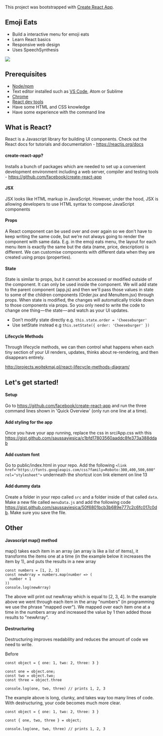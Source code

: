 This project was bootstrapped with [Create React App](https://github.com/facebookincubator/create-react-app).

## Emoji Eats

- Build a interactive menu for emoji eats
- Learn React basics
- Responsive web design
- Uses SpeechSynthesis

![](https://i.imgur.com/jI7hsWb.png)

## Prerequisites

- [Node/npm](https://nodejs.org/en/)
- Text editor installed such as [VS Code](https://code.visualstudio.com/), Atom or Sublime
- [Chrome](https://www.google.com/chrome)
- [React dev tools](https://chrome.google.com/webstore/detail/react-developer-tools/fmkadmapgofadopljbjfkapdkoienihi?hl=en)
- Have some HTML and CSS knowledge
- Have some experience with the command line

## What is React?

React is a Javascript library for building UI components. Check out the React docs for tutorials and documentation - https://reactjs.org/docs

#### create-react-app?

Installs a bunch of packages which are needed to set up a convenient development environment including a web server, compiler and testing tools - https://github.com/facebook/create-react-app

#### JSX

JSX looks like HTML markup in JavaScript. However, under the hood, JSX is allowing developers to use HTML syntax to compose JavaScript components

#### Props

A React component can be used over and over again so we don't have to keep writing the same code, but we're not always going to render the component with same data. E.g. in the emoji eats menu, the layout for each menu item is exactly the same but the data (name, price, description) is different. We can customise components with different data when they are created using props (properties).

#### State

State is similar to props, but it cannot be accessed or modified outside of the component. It can only be used inside the component. We will add state to the parent component (app.js) and then we'll pass those values in state to some of the children components (Order.jsx and MenuItem.jsx) through props. When state is modified, the changes will automatically trickle down to those components via props. So you only need to write the code to change one thing — the state — and watch as your UI updates.

- Don’t modify state directly e.g. `this.state.order = 'Cheeseburger'`
- Use setState instead e.g `this.setState({ order: 'Cheeseburger' })`

#### Lifecycle Methods

Through lifecycle methods, we can then control what happens when each tiny section of your UI renders, updates, thinks about re-rendering, and then disappears entirely.

http://projects.wojtekmaj.pl/react-lifecycle-methods-diagram/

## Let's get started!

#### Setup

Go to https://github.com/facebook/create-react-app and run the three command lines shown in 'Quick Overview' (only run one line at a time).

#### Add styling for the app

Once you have your app running, replace the css in src/App.css with this https://gist.github.com/saussayjesica/c1bfd17803560aaddc8fe373a388ddab

#### Add custom font

Go to public/index.html in your repo. Add the following `<link href="https://fonts.googleapis.com/css?family=Roboto:300,400,500,600" rel="stylesheet">` underneath the shortcut icon link element on line 13

#### Add dummy data

Create a folder in your repo called `src` and a folder inside of that called `data`. Make a new file called `menuData.js` and add the following code https://gist.github.com/saussayjesica/50f6801bcb3b689e777c2c6fc017c0db. Make sure you save the file.

## Other

#### Javascript map() method

map() takes each item in an array (an array is like a list of items), it transforms the items one at a time (in the example below it increases the item by 1), and puts the results in a new array

```
const numbers = [1, 2, 3]
const newArray = numbers.map(number => (
  number + 1
))
console.log(newArray)
```

The above will print out newArray which is equal to [2, 3, 4]. In the example above we went through each item in the array "numbers" (in programming we use the phrase "mapped over"). We mapped over each item one at a time in the numbers array and increased the value by 1 then added those results to "newArray".

#### Destructuring

Destructuring improves readability and reduces the amount of code we need to write.

Before

```
const object = { one: 1, two: 2, three: 3 }

const one = object.one;
const two = object.two;
const three = object.three

console.log(one, two, three) // prints 1, 2, 3
```

The example above is long, clunky, and takes way too many lines of code. With destructuring, your code becomes much more clear.

```
const object = { one: 1, two: 2, three: 3 }

const { one, two, three } = object;

console.log(one, two, three) // prints 1, 2, 3
```
